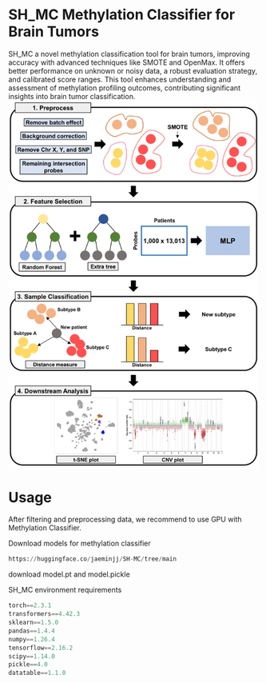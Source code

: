 # SH_MC Methylation Classifier for Brain Tumors

SH_MC a novel methylation classification tool for brain tumors, improving accuracy with advanced techniques like SMOTE and OpenMax. 
It offers better performance on unknown or noisy data, a robust evaluation strategy, and calibrated score ranges. This tool enhances understanding and assessment of methylation profiling outcomes, 
contributing significant insights into brain tumor classification.
<img src="https://github.com/jaeminjj/OS_MC/blob/main/Figures/workflow.png" alt="workflow" width="500"/>
# Usage
After filtering and preprocessing data, we recommend to use GPU with Methylation Classifier.

Download models for methylation classifier
```python
https://huggingface.co/jaeminjj/SH-MC/tree/main
```
download model.pt and model.pickle 

SH_MC environment requirements
```python
torch==2.3.1
transformers==4.42.3
sklearn==1.5.0
pandas==1.4.4
numpy==1.26.4
tensorflow==2.16.2
scipy==1.14.0
pickle==4.0
datatable==1.1.0
